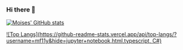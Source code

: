 ### Hi there 👋

<!--
**mf11y/mf11y** is a ✨ _special_ ✨ repository because its `README.md` (this file) appears on your GitHub profile.

Here are some ideas to get you started:

- 🔭 I’m currently working on ...
- 🌱 I’m currently learning ...
- 👯 I’m looking to collaborate on ...
- 🤔 I’m looking for help with ...
- 💬 Ask me about ...
- 📫 How to reach me: ...
- 😄 Pronouns: ...
- ⚡ Fun fact: ...
-->
[![Moises' GitHub stats](https://github-readme-stats.vercel.app/api?username=mf11y)](https://github.com/anuraghazra/github-readme-stats)

[![Top Langs](https://github-readme-stats.vercel.app/api/top-langs/?username=mf11y&hide=jupyter+notebook,html,typescript, C#)](https://github.com/anuraghazra/github-readme-stats)
